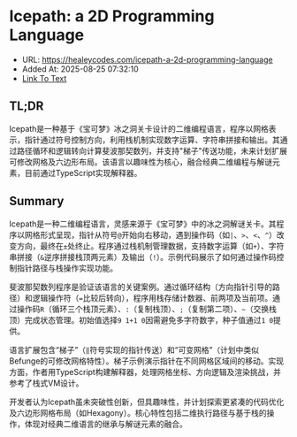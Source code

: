 # Icepath: a 2D Programming Language
- URL: https://healeycodes.com/icepath-a-2d-programming-language
- Added At: 2025-08-25 07:32:10
- [Link To Text](2025-08-25-icepath-a-2d-programming-language_raw.md)

## TL;DR


Icepath是一种基于《宝可梦》冰之洞关卡设计的二维编程语言，程序以网格表示，指针通过符号控制方向，利用栈机制实现数字运算、字符串拼接和输出。其通过路径循环和逻辑转向计算斐波那契数列，并支持"梯子"传送功能，未来计划扩展可修改网格及六边形布局。该语言以趣味性为核心，融合经典二维编程与解谜元素，目前通过TypeScript实现解释器。

## Summary


Icepath是一种二维编程语言，灵感来源于《宝可梦》中的冰之洞解谜关卡。其程序以网格形式呈现，指针从符号`@`开始向右移动，遇到操作码（如`|`、`>`、`<`、`^`）改变方向，最终在`±`处终止。程序通过栈机制管理数据，支持数字运算（如`+`）、字符串拼接（`&`逆序拼接栈顶两元素）及输出（`!`）。示例代码展示了如何通过操作码控制指针路径与栈操作实现功能。

斐波那契数列程序是验证该语言的关键案例。通过循环结构（方向指针引导的路径）和逻辑操作符（`=`比较后转向），程序用栈存储计数器、前两项及当前项。通过操作码`R`（循环三个栈顶元素）、`:`（复制栈顶）、`;`（复制第二项）、`~`（交换栈顶）完成状态管理。初始值选择`9 1+1 0`因需避免多字符数字，种子值通过`1 0`提供。

语言扩展包含“梯子”（`‖`符号实现的指针传送）和“可变网格”（计划中类似Befunge的可修改网格特性）。梯子示例演示指针在不同网格区域间的移动。实现方面，作者用TypeScript构建解释器，处理网格坐标、方向逻辑及渲染挑战，并参考了栈式VM设计。

开发者认为Icepath虽未突破性创新，但具趣味性，并计划探索更紧凑的代码优化及六边形网格布局（如Hexagony）。核心特性包括二维执行路径与基于栈的操作，体现对经典二维语言的继承与解谜元素的融合。
